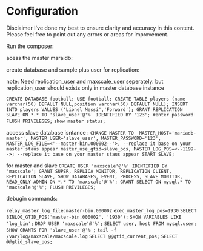 # Configuration

Disclaimer 
I've done my best to ensure clarity and accuracy in this content. Please feel free to point out any errors or areas for improvement.

Run the composer:

acess the master maraidb:

create database and sample plus user for replication:

note:
Need replication_user and maxscale_user seperately. but replication_user should exists only in master database instance 

`CREATE DATABASE football;
 USE football;
 CREATE TABLE players (name varchar(50) DEFAULT NULL,position varchar(50) DEFAULT NULL);
 INSERT INTO players VALUES ('Lionel Messi','Forward');
 GRANT REPLICATION SLAVE ON *.* TO 'slave_user'@'%' IDENTIFIED BY '123'; #enter password
 FLUSH PRIVILEGES;`
 `show master status;`

access slave database isntance :
 `CHANGE MASTER TO 
   MASTER_HOST='mariadb-master',
   MASTER_USER='slave_user',
   MASTER_PASSWORD='123',
   MASTER_LOG_FILE=<'--master-bin.000002--'>, --replace it base on your master staus appear
   master_use_gtid=slave_pos,
   MASTER_LOG_POS=<--1199-->; --replace it base on your master staus appear
START SLAVE;`


for  master and slave
`CREATE USER 'maxscale'@'%' IDENTIFIED BY 'maxscale';
GRANT SUPER, REPLICA MONITOR, REPLICATION CLIENT, REPLICATION SLAVE, SHOW DATABASES, EVENT, PROCESS, SLAVE MONITOR, READ_ONLY ADMIN ON *.* TO 'maxscale'@'%';
GRANT SELECT ON mysql.* TO 'maxscale'@'%';
FLUSH PRIVILEGES;`


debugin commands:

`relay_master_log_file:master-bin.000002`
`exec_master_log_pos=1930`
`SELECT BINLOG_GTID_POS('master-bin.000002', '1930');`
`SHOW VARIABLES LIKE 'log_bin';`
`DROP USER 'maxscale'@'%';`
`SELECT user, host FROM mysql.user;`
`SHOW GRANTS FOR 'slave_user'@'%';`
`tail -f /var/log/maxscale/maxscale.log`
`SELECT @@gtid_current_pos;`
`SELECT @@gtid_slave_pos;`




